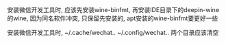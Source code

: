 安装微信开发工具时, 应该先安装wine-binfmt, 再安装IDE目录下的deepin-wine 的wine, 因为同名软件冲突, 只保留先安装的, apt安装的wine-binfmt要更好一些

安装微信开发工具时, ~/.cache/wechat..
~/.config/wechat..  两个目录应该清空